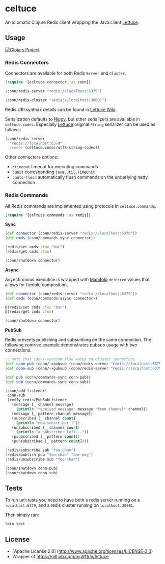 # celtuce

An idiomatic Clojure Redis client wrapping the Java client [Lettuce][].

## Usage

[![Clojars Project](https://img.shields.io/clojars/v/celtuce.svg)](https://clojars.org/celtuce)

### Redis Connectors

Connectors are available for both Redis `Server` and `Cluster`.

```clj
(require '[celtuce.connector :as conn])

(conn/redis-server "redis://localhost:6379")

(conn/redis-cluster "redis://localhost:30001")
```

Redis URI synthax details can be found in [Lettuce Wiki][wiki-uri].

Serialization defaults to [Nippy][], but other serializers are available in `celtuce.codec`.
Especially [Lettuce][] original `String` serializer can be used as follows:

```clj
(conn/redis-server
  "redis://localhost:6379"
  :codec (celtuce.codec/utf8-string-codec))
```

Other connectors options:

* `:timeout` timeout for executing commands
* `:unit` corresponding `java.util.TimeUnit`
* `:auto-flush` automatically flush commands on the underlying netty connection

### Redis Commands

All Redis commands are implemented using protocols in `celtuce.commands`.

```clj
(require '[celtuce.commands :as redis])
```

**Sync**

```clj
(def connector (conn/redis-server "redis://localhost:6379"))
(def cmds (conn/commands-sync connector))

(redis/set cmds :foo "bar")
(redis/get cmds :foo)

(conn/shutdown connector)
```

**Async**

Asynchronous execution is wrapped with [Manifold][] `deferred` values that allows for
flexible composition.

```clj
(def connector (conn/redis-server "redis://localhost:6379"))
(def cmds (conn/commands-async connector))

@(redis/set cmds :foo "bar")
@(redis/get cmds :foo)

(conn/shutdown connector)
```

**PubSub**

Redis prevents publishing and subscribing on the same connection.
The following contrive example demonstrates pubsub usage with two connections.

```clj
;; note that conn/->pubsub also works on cluster connectors
(def conn-pub (conn/->pubsub (conn/redis-server "redis://localhost:6379")))
(def conn-sub (conn/->pubsub (conn/redis-server "redis://localhost:6379")))

(def pub (conn/commands-sync conn-pub))
(def sub (conn/commands-sync conn-sub))

(conn/add-listener! 
 conn-sub
 (reify redis/PubSubListener
   (message [_ channel message]
     (println "received message" message "from channel" channel))
   (message [_ pattern channel message])
   (subscribed [_ channel count]
     (println "new subscriber !"))
   (unsubscribed [_ channel count]
     (println "a subscriber left..."))
   (psubscribed [_ pattern count])
   (punsubscribed [_ pattern count])))

(redis/subscribe sub "foo-chan")
(redis/publish pub "foo-chan" "bar-msg")
(redis/unsubscribe sub "foo-chan")

(conn/shutdown conn-pub)
(conn/shutdown conn-sub)
```

## Tests

To run unit tests you need to have both a redis server running on a `localhost:6379`,
and a redis cluster running on `localhost:30001`.

Then simply run:

```sh
lein test
```

## License

* [Apache License 2.0] (http://www.apache.org/licenses/LICENSE-2.0)
* Wrapper of https://github.com/mp911de/lettuce

[lettuce]: https://github.com/mp911de/lettuce
[wiki-uri]: https://github.com/mp911de/lettuce/wiki/Redis-URI-and-connection-details#uri-syntax
[nippy]: https://github.com/ptaoussanis/nippy
[manifold]: https://github.com/ztellman/manifold
